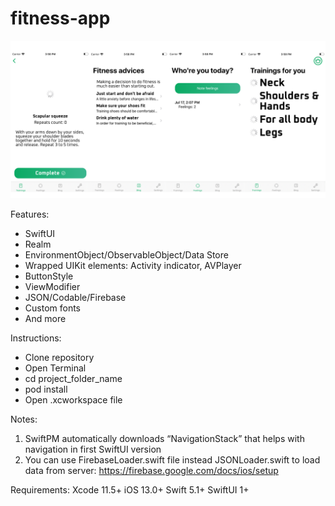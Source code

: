 # fitness-app

<img src="https://raw.githubusercontent.com/andreybashta/fitness-app/master/preview.png"/>

Features:
- SwiftUI
- Realm
- EnvironmentObject/ObservableObject/Data Store
- Wrapped UIKit elements: Activity indicator, AVPlayer
- ButtonStyle
- ViewModifier
- JSON/Codable/Firebase
- Custom fonts
- And more

Instructions:
- Clone repository
- Open Terminal
- cd project_folder_name 
- pod install
- Open .xcworkspace file

Notes: 
1. SwiftPM automatically downloads “NavigationStack” that helps with navigation in first SwiftUI version
2. You can use FirebaseLoader.swift file instead JSONLoader.swift to load data from server: https://firebase.google.com/docs/ios/setup

Requirements: 
Xcode 11.5+
iOS 13.0+
Swift 5.1+
SwiftUI 1+
